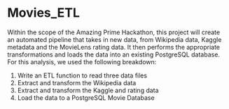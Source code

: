 # Movies_ETL
Within the scope of the Amazing Prime Hackathon, this project will create an automated pipeline that takes in new data, from Wikipedia data, Kaggle metadata and the MovieLens rating data. It then performs the appropriate transformations and loads the data into an existing PostgreSQL database.
For this analysis, we used the following breakdown:

1. Write an ETL function to read three data files
2. Extract and transform the Wikipedia data
3. Extract and transform the Kaggle and rating data
4. Load the data to a PostgreSQL Movie Database
